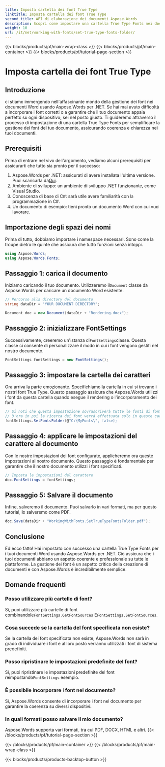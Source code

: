 ```yaml
---
title: Imposta cartella dei font True Type
linktitle: Imposta cartella dei font True Type
second_title: API di elaborazione dei documenti Aspose.Words
description: Scopri come impostare una cartella True Type Fonts nei documenti Word usando Aspose.Words per .NET. Segui la nostra guida dettagliata, passo dopo passo, per garantire una gestione coerente dei font.
weight: 10
url: /it/net/working-with-fonts/set-true-type-fonts-folder/
---
```


{{< blocks/products/pf/main-wrap-class >}}
{{< blocks/products/pf/main-container >}}
{{< blocks/products/pf/tutorial-page-section >}}

# Imposta cartella dei font True Type

## Introduzione

ci stiamo immergendo nell'affascinante mondo della gestione dei font nei documenti Word usando Aspose.Words per .NET. Se hai mai avuto difficoltà a incorporare i font corretti o a garantire che il tuo documento appaia perfetto su ogni dispositivo, sei nel posto giusto. Ti guideremo attraverso il processo di impostazione di una cartella True Type Fonts per semplificare la gestione dei font del tuo documento, assicurando coerenza e chiarezza nei tuoi documenti.

## Prerequisiti

Prima di entrare nel vivo dell'argomento, vediamo alcuni prerequisiti per assicurarti che tutto sia pronto per il successo:

1.  Aspose.Words per .NET: assicurati di avere installata l'ultima versione. Puoi scaricarla da[Qui](https://releases.aspose.com/words/net/).
2. Ambiente di sviluppo: un ambiente di sviluppo .NET funzionante, come Visual Studio.
3. Conoscenza di base di C#: sarà utile avere familiarità con la programmazione in C#.
4. Un documento di esempio: tieni pronto un documento Word con cui vuoi lavorare.

## Importazione degli spazi dei nomi

Prima di tutto, dobbiamo importare i namespace necessari. Sono come la troupe dietro le quinte che assicura che tutto funzioni senza intoppi.

```csharp
using Aspose.Words;
using Aspose.Words.Fonts;
```

## Passaggio 1: carica il documento

 Iniziamo caricando il tuo documento. Utilizzeremo il`Document` classe da Aspose.Words per caricare un documento Word esistente.

```csharp
// Percorso alla directory del documento
string dataDir = "YOUR DOCUMENT DIRECTORY";

Document doc = new Document(dataDir + "Rendering.docx");
```

## Passaggio 2: inizializzare FontSettings

 Successivamente, creeremo un'istanza di`FontSettings`classe. Questa classe ci consente di personalizzare il modo in cui i font vengono gestiti nel nostro documento.

```csharp
FontSettings fontSettings = new FontSettings();
```

## Passaggio 3: impostare la cartella dei caratteri

Ora arriva la parte emozionante. Specifichiamo la cartella in cui si trovano i nostri font True Type. Questo passaggio assicura che Aspose.Words utilizzi i font da questa cartella quando esegue il rendering o l'incorporamento dei font.

```csharp
// Si noti che questa impostazione sovrascriverà tutte le fonti di font predefinite ricercate per impostazione predefinita.
// D'ora in poi la ricerca dei font verrà effettuata solo in queste cartelle durante il rendering o l'incorporamento dei font.
fontSettings.SetFontsFolder(@"C:\MyFonts\", false);
```

## Passaggio 4: applicare le impostazioni del carattere al documento

Con le nostre impostazioni dei font configurate, applicheremo ora queste impostazioni al nostro documento. Questo passaggio è fondamentale per garantire che il nostro documento utilizzi i font specificati.

```csharp
// Imposta le impostazioni del carattere
doc.FontSettings = fontSettings;
```

## Passaggio 5: Salvare il documento

Infine, salveremo il documento. Puoi salvarlo in vari formati, ma per questo tutorial, lo salveremo come PDF.

```csharp
doc.Save(dataDir + "WorkingWithFonts.SetTrueTypeFontsFolder.pdf");
```

## Conclusione

Ed ecco fatto! Hai impostato con successo una cartella True Type Fonts per i tuoi documenti Word usando Aspose.Words per .NET. Ciò assicura che i tuoi documenti abbiano un aspetto coerente e professionale su tutte le piattaforme. La gestione dei font è un aspetto critico della creazione di documenti e con Aspose.Words è incredibilmente semplice.

## Domande frequenti

### Posso utilizzare più cartelle di font?
 Sì, puoi utilizzare più cartelle di font combinandole`FontSettings.GetFontSources` E`FontSettings.SetFontSources`.

### Cosa succede se la cartella del font specificata non esiste?
Se la cartella dei font specificata non esiste, Aspose.Words non sarà in grado di individuare i font e al loro posto verranno utilizzati i font di sistema predefiniti.

### Posso ripristinare le impostazioni predefinite del font?
 Sì, puoi ripristinare le impostazioni predefinite del font reimpostando`FontSettings` esempio.

### È possibile incorporare i font nel documento?
Sì, Aspose.Words consente di incorporare i font nel documento per garantire la coerenza su diversi dispositivi.

### In quali formati posso salvare il mio documento?
Aspose.Words supporta vari formati, tra cui PDF, DOCX, HTML e altri.
{{< /blocks/products/pf/tutorial-page-section >}}

{{< /blocks/products/pf/main-container >}}
{{< /blocks/products/pf/main-wrap-class >}}

{{< blocks/products/products-backtop-button >}}
